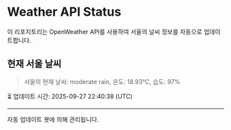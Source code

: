 
# Weather API Status

이 리포지토리는 OpenWeather API를 사용하여 서울의 날씨 정보를 자동으로 업데이트합니다.

## 현재 서울 날씨
> 서울의 현재 날씨: moderate rain, 온도: 18.93°C, 습도: 97%

⏳ 업데이트 시간: 2025-09-27 22:40:38 (UTC)

---
자동 업데이트 봇에 의해 관리됩니다.

